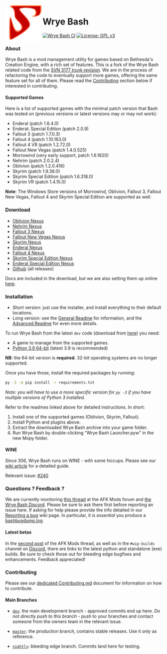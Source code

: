 <img align="left" src="Mopy/bash/images/bash.svg" width="120" alt="Wrye Bash Icon">

Wrye Bash
=========

[![Wrye Bash CI](https://github.com/wrye-bash/wrye-bash/workflows/Wrye%20Bash%20CI/badge.svg)](https://github.com/wrye-bash/wrye-bash/actions?query=workflow%3A%22Wrye+Bash+CI%22)
[![License: GPL v3](https://img.shields.io/badge/license-GPLv3-blue.svg)](LICENSE.md)

### About

Wrye Bash is a mod management utility for games based on Bethesda's Creation
Engine, with a rich set of features.
This is a fork of the Wrye Bash related code from the
[SVN 3177 trunk revision][1].
We are in the process of refactoring the code to eventually support more games,
offering the same feature set for all of them.
Please read the [Contributing](#contributing) section below if interested in
contributing.

#### Supported Games

Here is a list of supported games with the minimal patch version that Bash was
tested on (previous versions or latest versions may or may not work):

* Enderal (patch 1.6.4.0)
* Enderal: Special Edition (patch 2.0.9)
* Fallout 3 (patch 1.7.0.3)
* Fallout 4 (patch 1.10.163.0)
* Fallout 4 VR (patch 1.2.72.0)
* Fallout New Vegas (patch 1.4.0.525)
* Morrowind (very early support, patch 1.6.1820)
* Nehrim (patch 2.0.2.4)
* Oblivion (patch 1.2.0.416)
* Skyrim (patch 1.9.36.0)
* Skyrim Special Edition (patch 1.6.318.0)
* Skyrim VR (patch 1.4.15.0)

**Note**: The Windows Store versions of Morrowind, Oblivion, Fallout 3,
Fallout New Vegas, Fallout 4 and Skyrim Special Edition are supported as well.

### Download

* [Oblivion Nexus][2]
* [Nehrim Nexus][23]
* [Fallout 3 Nexus][3]
* [Fallout New Vegas Nexus][4]
* [Skyrim Nexus][5]
* [Enderal Nexus][22]
* [Fallout 4 Nexus][6]
* [Skyrim Special Edition Nexus][7]
* [Enderal Special Edition Nexus][25]
* [Github][8] (all releases)

Docs are included in the download, but we are also setting them up online
 [here][9].

### Installation

* Short version: just use the installer, and install everything to their
 default locations.
* Long version: see the [General Readme][10] for information, and the
 [Advanced Readme][11] for even more details.

To run Wrye Bash from the latest `dev` code (download from [here][12])
you need:

* A game to manage from the supported games.
* [Python 3.9 64-bit](http://www.python.org/) (latest 3.9 is recommended)

**NB**: the 64-bit version is **required**. 32-bit operating systems are no
longer supported.

Once you have those, install the required packages by running:

```bash
py -3 -m pip install -r requirements.txt
```

*Note: you will have to use a more specific version for `py -3` if you have multiple versions of Python 3 installed.*

Refer to the readmes linked above for detailed instructions. In short:

1. Install one of the supported games (Oblivion, Skyrim, Fallout).
1. Install Python and plugins above.
1. Extract the downloaded Wrye Bash archive into your game folder.
1. Run Wrye Bash by double-clicking "Wrye Bash Launcher.pyw" in the new Mopy
   folder.

#### WINE

Since 306, Wrye Bash runs on WINE - with some hiccups. Please see our
[wiki article][15] for a detailed guide.

Relevant issue: [#240][16]

### Questions ? Feedback ?

We are currently monitoring [this thread][17] at the AFK Mods forum and
[the Wrye Bash Discord][18].
Please be sure to ask there first before reporting an issue here. If asking for
help please provide the info detailed in our [Reporting a bug][19] wiki page.
In particular, it is _essential_ you produce a [bashbugdump.log][20].

#### Latest betas

In the [second post][21] of the AFK Mods thread, as well as in the
`#wip-builds` channel on [Discord][18], there are links to the latest python
and standalone (exe) builds. Be sure to check those out for bleeding edge
bugfixes and enhancements. Feedback appreciated!

### Contributing

Please see our [dedicated Contributing.md][24] document for information on how
to contribute.

#### Main Branches

- [`dev`](https://github.com/wrye-bash/wrye-bash/tree/dev): the main development
 branch - approved commits end up here. _Do not directly push to this branch_ -
 push to your branches and contact someone from the owners team in the relevant
 issue.
- [`master`](https://github.com/wrye-bash/wrye-bash/tree/master): the production
 branch, contains stable releases. Use it _only_ as reference.
- [`nightly`](https://github.com/wrye-bash/wrye-bash/tree/nightly):
bleeding edge branch. Commits land here for testing.


  [1]: http://sourceforge.net/p/oblivionworks/code/3177/tree/
  [2]: https://www.nexusmods.com/oblivion/mods/22368
  [3]: https://www.nexusmods.com/fallout3/mods/22934
  [4]: https://www.nexusmods.com/newvegas/mods/64580
  [5]: https://www.nexusmods.com/skyrim/mods/1840
  [6]: https://www.nexusmods.com/fallout4/mods/20032
  [7]: https://www.nexusmods.com/skyrimspecialedition/mods/6837
  [8]: https://github.com/wrye-bash/wrye-bash/releases
  [9]: http://wrye-bash.github.io/
  [10]: http://wrye-bash.github.io/docs/Wrye%20Bash%20General%20Readme.html#install
  [11]: http://wrye-bash.github.io/docs/Wrye%20Bash%20Advanced%20Readme.html#install
  [12]: https://github.com/wrye-bash/wrye-bash/archive/dev.zip
  [14]: https://github.com/wrye-bash/wrye-bash/blob/0a47238de9e7f46f55fe755f2744e2cea521f514/Mopy/bash/balt.py#L678
  [15]: https://github.com/wrye-bash/wrye-bash/wiki/%5Bguide%5D-Running-Wrye-Bash-on-WINE-%28Arch-Linux%29
  [16]: https://github.com/wrye-bash/wrye-bash/issues/240
  [17]: https://afkmods.com/index.php?/topic/4966-wrye-bash-all-games
  [18]: https://discord.gg/NwWvAFR
  [19]: https://github.com/wrye-bash/wrye-bash/wiki/[github]-Reporting-a-bug
  [20]: https://github.com/wrye-bash/wrye-bash/wiki/[github]-Reporting-a-bug#the-bashbugdumplog
  [21]: https://afkmods.com/index.php?/topic/4966-wrye-bash-all-games/&do=findComment&comment=166863
  [22]: https://www.nexusmods.com/enderal/mods/97
  [23]: https://www.nexusmods.com/nehrim/mods/2
  [24]: https://github.com/wrye-bash/wrye-bash/blob/dev/Contributing.md
  [25]: https://www.nexusmods.com/enderalspecialedition/mods/7
